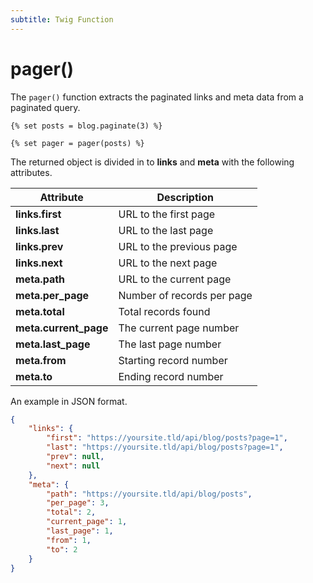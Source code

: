 ```yaml
---
subtitle: Twig Function
---
```

# pager()

The `pager()` function extracts the paginated links and meta data from a paginated query.

```twig
{% set posts = blog.paginate(3) %}

{% set pager = pager(posts) %}
```

The returned object is divided in to **links** and **meta** with the following attributes.

Attribute | Description
------------- | -------------
**links.first** | URL to the first page
**links.last** | URL to the last page
**links.prev** | URL to the previous page
**links.next** | URL to the next page
**meta.path** | URL to the current page
**meta.per_page** | Number of records per page
**meta.total** | Total records found
**meta.current_page** | The current page number
**meta.last_page** | The last page number
**meta.from** | Starting record number
**meta.to** | Ending record number

An example in JSON format.

```json
{
    "links": {
        "first": "https://yoursite.tld/api/blog/posts?page=1",
        "last": "https://yoursite.tld/api/blog/posts?page=1",
        "prev": null,
        "next": null
    },
    "meta": {
        "path": "https://yoursite.tld/api/blog/posts",
        "per_page": 3,
        "total": 2,
        "current_page": 1,
        "last_page": 1,
        "from": 1,
        "to": 2
    }
}
```
